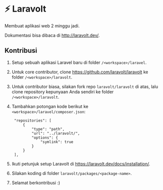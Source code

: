 # :zap: Laravolt 

Membuat aplikasi web 2 minggu jadi.

Dokumentasi bisa dibaca di http://laravolt.dev/.



## Kontribusi

1. Setup sebuah aplikasi Laravel baru di folder `/<workspace>/laravel`.

2. Untuk core contributor, clone https://github.com/laravolt/laravolt ke folder `/<workspace>/laravolt`.

3. Untuk contributor biasa, silakan fork repo `laravolt/laravolt` di atas, lalu clone repository kepunyaan Anda sendiri ke folder `/<workspace>/laravolt`.

4. Tambahkan potongan kode berikut ke `<workspace>/laravel/composer.json`:

        "repositories": [
            {
                "type": "path",
                "url": "../laravolt/",
                "options": {
                    "symlink": true
                }
            }
        ],

5. Ikuti petunjuk setup Laravolt di https://laravolt.dev/docs/installation/.
6. Silakan koding di folder `laravolt/packages/<package-name>`.
7. Selamat berkontribusi :)